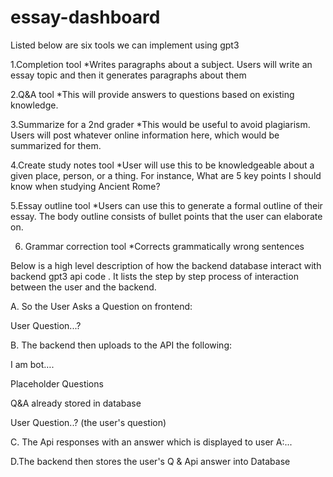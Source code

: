 # essay-dashboard
Listed below are six tools we can implement using gpt3

1.Completion tool
    *Writes paragraphs about a subject. Users will write an essay topic and then it generates paragraphs about them 

2.Q&A tool
    *This will provide answers to questions based on existing knowledge.

3.Summarize for a 2nd grader
    *This would be useful to avoid plagiarism. 
     Users will post whatever online information here, which would be summarized for them.

4.Create study notes tool
    *User will use this to be knowledgeable about a given place, person, or a thing.
    For instance, What are 5 key points I should 
    know when studying Ancient Rome?

5.Essay outline tool
    *Users can use this to generate a formal 
     outline of their essay. The body outline consists of bullet points that the user can elaborate on.

6. Grammar correction tool
    *Corrects grammatically wrong sentences
 
Below is a high level description of how the backend database interact with backend gpt3 api code . It lists the step by step process of interaction  between the user and the backend.

A. So the User Asks a Question on frontend:

User Question...?

B. The backend then uploads to the API the following: 

I am bot….

Placeholder Questions

Q&A already stored in database

User Question..? (the user's question)

C. The Api responses with an answer which is displayed to user
A:...

D.The backend then stores the user's Q & Api answer into Database

